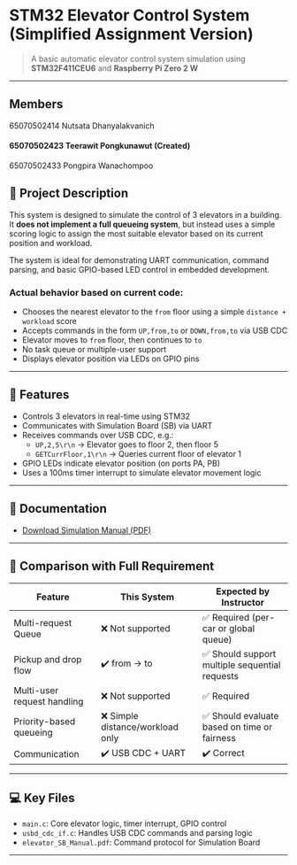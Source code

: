 # STM32 Elevator Control System (Simplified Assignment Version)

> A basic automatic elevator control system simulation using **STM32F411CEU6** and **Raspberry Pi Zero 2 W**

---

## Members
65070502414 Nutsata Dhanyalakvanich
#### 65070502423 Teerawit Pongkunawut (Created)
65070502433 Pongpira Wanachompoo

## 📌 Project Description

This system is designed to simulate the control of 3 elevators in a building. It **does not implement a full queueing system**, but instead uses a simple scoring logic to assign the most suitable elevator based on its current position and workload.

The system is ideal for demonstrating UART communication, command parsing, and basic GPIO-based LED control in embedded development.

### Actual behavior based on current code:
- Chooses the nearest elevator to the `from` floor using a simple `distance + workload` score
- Accepts commands in the form `UP,from,to` or `DOWN,from,to` via USB CDC
- Elevator moves to `from` floor, then continues to `to`
- No task queue or multiple-user support
- Displays elevator position via LEDs on GPIO pins

---

## 🧠 Features

- Controls 3 elevators in real-time using STM32
- Communicates with Simulation Board (SB) via UART
- Receives commands over USB CDC, e.g.:
  - `UP,2,5\r\n` → Elevator goes to floor 2, then floor 5
  - `GETCurrFloor,1\r\n` → Queries current floor of elevator 1
- GPIO LEDs indicate elevator position (on ports PA, PB)
- Uses a 100ms timer interrupt to simulate elevator movement logic

---

## 📄 Documentation

- [Download Simulation Manual (PDF)](./Docs/elevator_SB_Manual_Documentation.pdf)

---

## 🔧 Comparison with Full Requirement

| Feature | This System | Expected by Instructor |
|---------|-------------|------------------------|
| Multi-request Queue | ❌ Not supported | ✅ Required (per-car or global queue) |
| Pickup and drop flow | ✔️ from → to | ✅ Should support multiple sequential requests |
| Multi-user request handling | ❌ Not supported | ✅ Required |
| Priority-based queueing | ❌ Simple distance/workload only | ✅ Should evaluate based on time or fairness |
| Communication | ✔️ USB CDC + UART | ✔️ Correct |

---

## 💻 Key Files

- `main.c`: Core elevator logic, timer interrupt, GPIO control
- `usbd_cdc_if.c`: Handles USB CDC commands and parsing logic
- `elevator_SB_Manual.pdf`: Command protocol for Simulation Board

---



